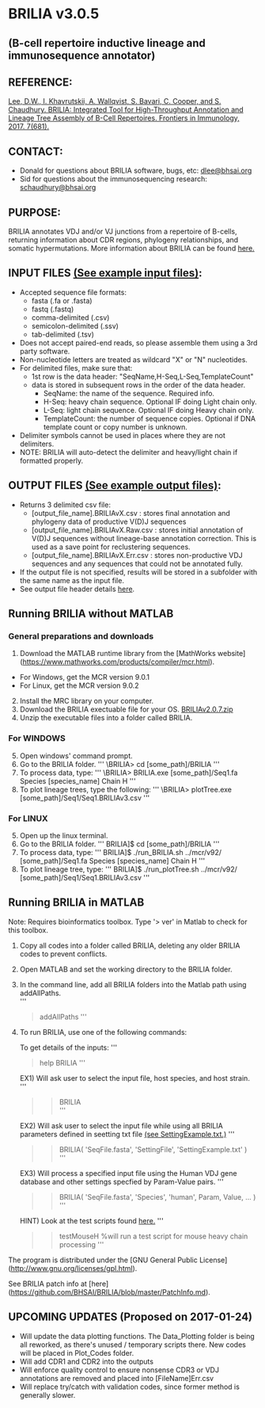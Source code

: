 # BRILIA  v3.0.5
## (B-cell repertoire inductive lineage and immunosequence annotator)

## REFERENCE:
[Lee, D.W., I. Khavrutskii, A. Wallqvist, S. Bavari, C. Cooper, and S. Chaudhury. BRILIA: Integrated Tool for High-Throughput Annotation and Lineage Tree Assembly of B-Cell Repertoires. Frontiers in Immunology, 2017. 7(681).](http://journal.frontiersin.org/article/10.3389/fimmu.2016.00681/full)

## CONTACT:
  *  Donald for questions about BRILIA software, bugs, etc: dlee@bhsai.org  
  *  Sid for questions about the immunosequencing research: schaudhury@bhsai.org

## PURPOSE:

BRILIA annotates VDJ and/or VJ junctions from a repertoire of B-cells, returning information about CDR regions, phylogeny relationships, and somatic hypermutations. More information about BRILIA can be found [here.](http://journal.frontiersin.org/article/10.3389/fimmu.2016.00681/full)
  
## INPUT FILES [(See example input files)](): 
 
  * Accepted sequence file formats: 
    * fasta (.fa or .fasta)
    * fastq (.fastq)
    * comma-delimited (.csv)
    * semicolon-delimited (.ssv)
    * tab-delimited (.tsv)
  * Does not accept paired-end reads, so please assemble them using a 3rd party software.
  * Non-nucleotide letters are treated as wildcard "X" or "N" nucleotides.
  * For delimited files, make sure that:
    * 1st row is the data header: "SeqName,H-Seq,L-Seq,TemplateCount"
    * data is stored in subsequent rows in the order of the data header. 
      * SeqName: the name of the sequence. Required info.
      * H-Seq: heavy chain sequence. Optional IF doing Light chain only.
      * L-Seq: light chain sequence. Optional IF doing Heavy chain only.
      * TemplateCount: the number of sequence copies. Optional if DNA template count or copy number is unknown.
  * Delimiter symbols cannot be used in places where they are not delimiters.
  * NOTE: BRILIA will auto-detect the delimiter and heavy/light chain if formatted properly.

## OUTPUT FILES [(See example output files)](): 

  * Returns 3 delimited csv file:
    * [output_file_name].BRILIAvX.csv : stores final annotation and phylogeny data of productive V(D)J sequences
    * [output_file_name].BRILIAvX.Raw.csv : stores initial annotation of V(D)J sequences without lineage-base annotation correction. This is used as a save point for reclustering sequences. 
    * [output_file_name].BRILIAvX.Err.csv : stores non-productive VDJ sequences and any sequences that could not be annotated fully.
  * If the output file is not specified, results will be stored in a subfolder with the same name as the input file. 
  * See output file header details [here](https://github.com/BHSAI/BRILIA/blob/master/Support_Files/DataHeaderInfo.csv).

## Running BRILIA without MATLAB
### General preparations and downloads
1. Download the MATLAB runtime library from the [MathWorks website] (https://www.mathworks.com/products/compiler/mcr.html).
  * For Windows, get the MCR version 9.0.1 
  * For Linux, get the MCR version 9.0.2 
2. Install the MRC library on your computer.
3. Download the BRILIA exectuable file for your OS. [BRILIAv2.0.7.zip](https://github.com/BHSAI/BRILIA/files/767682/BRILIAv2.0.7.zip)
4. Unzip the executable files into a folder called BRILIA.

### For WINDOWS
5. Open windows' command prompt.
6. Go to the BRILIA folder.
'''
  \BRILIA>  cd [some_path]/BRILIA
'''
7. To process data, type:
'''
  \BRILIA>  BRILIA.exe [some_path]/Seq1.fa Species [species_name] Chain H
'''
8. To plot lineage trees, type the following:
'''
  \BRILIA>  plotTree.exe [some_path]/Seq1/Seq1.BRILIAv3.csv
'''

### For LINUX
5. Open up the linux terminal.
6. Go to the BRILIA folder.
'''
  BRILIA]$  cd [some_path]/BRILIA
'''
7. To process data, type:
'''
  BRILIA]$  ./run_BRILIA.sh ../mcr/v92/ [some_path]/Seq1.fa Species [species_name] Chain H
'''
8. To plot lineage tree, type:
'''
  BRILIA]$  ./run_plotTree.sh ../mcr/v92/ [some_path]/Seq1/Seq1.BRILIAv3.csv
'''

## Running BRILIA in MATLAB 

Note: Requires bioinformatics toolbox. Type '> ver' in Matlab to check for this toolbox.
1. Copy all codes into a folder called BRILIA, deleting any older BRILIA codes to prevent conflicts.
2. Open MATLAB and set the working directory to the BRILIA folder.
3. In the command line, add all BRILIA folders into the Matlab path using addAllPaths.  
'''
   > addAllPaths
'''
4. To run BRILIA, use one of the following commands:

   To get details of the inputs:
'''
   > help BRILIA 
'''

   EX1) Will ask user to select the input file, host species, and host strain.
'''
   >> BRILIA  
'''
   
   EX2) Will ask user to select the input file while using all BRILIA parameters defined in seetting txt file [(see SettingExample.txt.)]()
'''
   >> BRILIA( 'SeqFile.fasta', 'SettingFile', 'SettingExample.txt' )    
'''

   EX3) Will process a specified input file using the Human VDJ gene database and other settings specfied by Param-Value pairs.
'''
   >> BRILIA( 'SeqFile.fasta', 'Species', 'human', Param, Value, ... )  
'''

   HINT) Look at the test scripts found [here.]()
'''
   >> testMouseH  %will run a test script for mouse heavy chain processing
'''


The program is distributed under the [GNU General Public License] (http://www.gnu.org/licenses/gpl.html).  

See BRILIA patch info at [here] (https://github.com/BHSAI/BRILIA/blob/master/PatchInfo.md).  

## UPCOMING UPDATES (Proposed on 2017-01-24)
  *  Will update the data plotting functions. The Data_Plotting folder is being all reworked, as there's unused / temporary scripts there. New codes will be placed in Plot_Codes folder.
  *  Will add CDR1 and CDR2 into the outputs
  *  Will enforce quality control to ensure nonsense CDR3 or VDJ annotations are removed and placed into [FileName]Err.csv
  *  Will replace try/catch with validation codes, since former method is generally slower.
